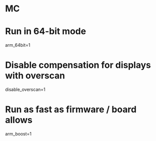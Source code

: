 # MC
# Run in 64-bit mode
arm_64bit=1

# Disable compensation for displays with overscan
disable_overscan=1

# Run as fast as firmware / board allows
arm_boost=1